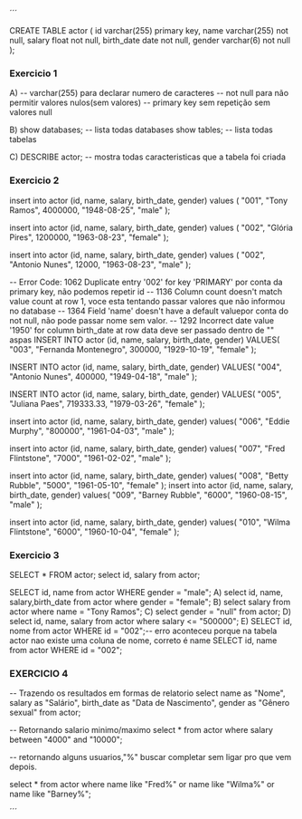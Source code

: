 ´´´

CREATE TABLE actor (
id varchar(255) primary key,
name varchar(255) not null,
salary float not null,
birth_date date not null,
gender varchar(6) not null
);

### Exercicio 1
A)
-- varchar(255) para declarar numero de caracteres
-- not null para não permitir valores nulos(sem valores)
-- primary key sem repetição sem valores null

B)  show databases; -- lista todas databases
    show tables; -- lista todas tabelas

C) DESCRIBE actor; -- mostra todas caracteristicas que a tabela foi criada

### Exercicio 2
insert into actor (id, name, salary, birth_date, gender)
values (
"001",
"Tony Ramos",
4000000,
"1948-08-25",
"male"
);

insert into actor (id, name, salary, birth_date, gender)
values (
"002",
"Glória Pires",
1200000,
"1963-08-23",
"female"
);

insert into actor (id, name, salary, birth_date, gender)
values (
"002",
"Antonio Nunes",
12000,
"1963-08-23",
"male"
);

-- Error Code: 1062 Duplicate entry '002' for key 'PRIMARY' por conta da primary key, não podemos repetir id
-- 1136 Column count doesn't match value count at row 1, voce esta tentando passar valores que não informou no database 
-- 1364 Field 'name' doesn't have a default valuepor conta do not null, não pode passar nome sem valor.
-- 1292 Incorrect date value '1950' for column birth_date at row data deve ser passado dentro de "" aspas
INSERT INTO actor (id, name, salary, birth_date, gender)
VALUES(
  "003", 
  "Fernanda Montenegro",
  300000,
  "1929-10-19", 
  "female"
  );

INSERT INTO actor (id, name, salary, birth_date, gender)
VALUES(
  "004",
  "Antonio Nunes",
  400000,
  "1949-04-18", 
  "male"
);

INSERT INTO actor (id, name, salary, birth_date, gender)
VALUES(
  "005", 
  "Juliana Paes",
  719333.33,
  "1979-03-26", 
  "female"
);

insert into actor (id, name, salary, birth_date, gender)
values(
"006",
"Eddie Murphy",
"800000",
"1961-04-03",
"male"
);

insert into actor (id, name, salary, birth_date, gender)
values(
"007",
"Fred Flintstone",
"7000",
"1961-02-02",
"male"
);

insert into actor (id, name, salary, birth_date, gender)
values(
"008",
"Betty Rubble",
"5000",
"1961-05-10",
"female"
);
insert into actor (id, name, salary, birth_date, gender)
values(
"009",
"Barney Rubble",
"6000",
"1960-08-15",
"male"
);

insert into actor (id, name, salary, birth_date, gender)
values(
"010",
"Wilma Flintstone",
"6000",
"1960-10-04",
"female"
);

### Exercicio 3

SELECT * FROM actor;
select id, salary
from actor;

SELECT id, name from actor WHERE gender = "male";
A) select id, name, salary,birth_date from actor where gender = "female";
B) select salary from actor where name = "Tony Ramos";
C) select gender = "null" from actor;
D) select id, name, salary from actor where salary <= "500000";
E) SELECT id, nome from actor WHERE id = "002";-- erro aconteceu porque na tabela actor nao existe uma coluna de nome, correto é name
SELECT id, name from actor WHERE id = "002";

### EXERCICIO 4

-- Trazendo os resultados em formas de relatorio
select 
 name as "Nome",
 salary as "Salário",
 birth_date as "Data de Nascimento",
 gender as "Gênero sexual"
 from actor;
 
 -- Retornando salario minimo/maximo
select * from actor 
where salary between "4000" and "10000";

-- retornando alguns usuarios,"%" buscar completar sem ligar pro que vem depois.

select * from actor
where name like "Fred%"
or name like "Wilma%"
or name like "Barney%";

´´´